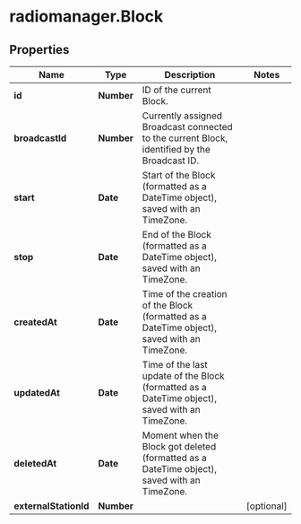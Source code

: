 # radiomanager.Block

## Properties
Name | Type | Description | Notes
------------ | ------------- | ------------- | -------------
**id** | **Number** | ID of the current Block. | 
**broadcastId** | **Number** | Currently assigned Broadcast connected to the current Block, identified by the Broadcast ID. | 
**start** | **Date** | Start of the Block (formatted as a DateTime object), saved with an TimeZone. | 
**stop** | **Date** | End of the Block (formatted as a DateTime object), saved with an TimeZone. | 
**createdAt** | **Date** | Time of the creation of the Block (formatted as a DateTime object), saved with an TimeZone. | 
**updatedAt** | **Date** | Time of the last update of the Block (formatted as a DateTime object), saved with an TimeZone. | 
**deletedAt** | **Date** | Moment when the Block got deleted (formatted as a DateTime object), saved with an TimeZone. | 
**externalStationId** | **Number** |  | [optional] 


